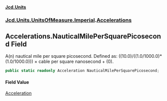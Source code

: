 #### [Jcd.Units](index.md 'index')
### [Jcd.Units.UnitsOfMeasure.Imperial](Jcd.Units.UnitsOfMeasure.Imperial.md 'Jcd.Units.UnitsOfMeasure.Imperial').[Accelerations](Accelerations.md 'Jcd.Units.UnitsOfMeasure.Imperial.Accelerations')

## Accelerations.NauticalMilePerSquarePicosecond Field

A(n) nautical mile per square picosecond. Defined as: ((10.0)/((1.0/1000.0)*(1.0/1000.0))) × cable per square nanosecond + (0).

```csharp
public static readonly Acceleration NauticalMilePerSquarePicosecond;
```

#### Field Value
[Acceleration](Acceleration.md 'Jcd.Units.UnitTypes.Acceleration')